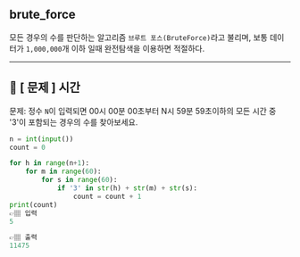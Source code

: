 ## brute_force

모든 경우의 수를 판단하는 알고리즘
`브루트 포스(BruteForce)`라고 불리며, 보통 데이터가 `1,000,000`개 이하 일때 완전탐색을 이용하면 적절하다.

---

## 📍 [ 문제 ] 시간

문제: 정수 `N`이 입력되면 00시 00분 00초부터 N시 59분 59초이하의 모든 시간 중 '3'이 포함되는 경우의 수를 찾아보세요.

```python
n = int(input())
count = 0

for h in range(n+1):
    for m in range(60):
        for s in range(60):
            if '3' in str(h) + str(m) + str(s):
                count = count + 1
print(count)
👉🏽 입력
5

👉🏽 출력
11475            
```